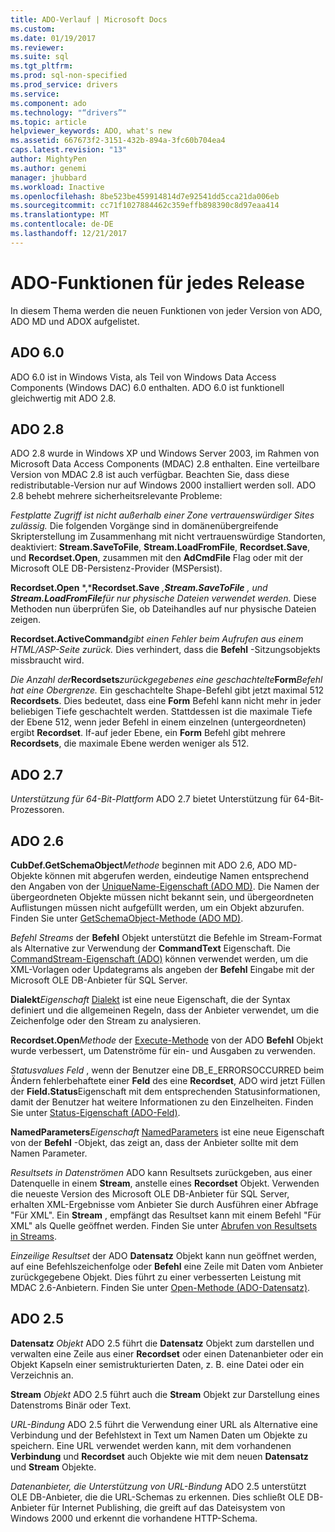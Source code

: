 ```yaml
---
title: ADO-Verlauf | Microsoft Docs
ms.custom: 
ms.date: 01/19/2017
ms.reviewer: 
ms.suite: sql
ms.tgt_pltfrm: 
ms.prod: sql-non-specified
ms.prod_service: drivers
ms.service: 
ms.component: ado
ms.technology: "“drivers”"
ms.topic: article
helpviewer_keywords: ADO, what's new
ms.assetid: 667673f2-3151-432b-894a-3fc60b704ea4
caps.latest.revision: "13"
author: MightyPen
ms.author: genemi
manager: jhubbard
ms.workload: Inactive
ms.openlocfilehash: 8be523be459914814d7e92541dd5cca21da006eb
ms.sourcegitcommit: cc71f1027884462c359effb898390c8d97eaa414
ms.translationtype: MT
ms.contentlocale: de-DE
ms.lasthandoff: 12/21/2017
---
```

# <a name="ado-features-for-each-release"></a>ADO-Funktionen für jedes Release
In diesem Thema werden die neuen Funktionen von jeder Version von ADO, ADO MD und ADOX aufgelistet.

## <a name="ado-60"></a>ADO 6.0
 ADO 6.0 ist in Windows Vista, als Teil von Windows Data Access Components (Windows DAC) 6.0 enthalten. ADO 6.0 ist funktionell gleichwertig mit ADO 2.8.

## <a name="ado-28"></a>ADO 2.8
 ADO 2.8 wurde in Windows XP und Windows Server 2003, im Rahmen von Microsoft Data Access Components (MDAC) 2.8 enthalten. Eine verteilbare Version von MDAC 2.8 ist auch verfügbar. Beachten Sie, dass diese redistributable-Version nur auf Windows 2000 installiert werden soll. ADO 2.8 behebt mehrere sicherheitsrelevante Probleme:

 *Festplatte Zugriff ist nicht außerhalb einer Zone vertrauenswürdiger Sites zulässig.*
Die folgenden Vorgänge sind in domänenübergreifende Skripterstellung im Zusammenhang mit nicht vertrauenswürdige Standorten, deaktiviert: **Stream.SaveToFile**, **Stream.LoadFromFile**, **Recordset.Save**, und **Recordset.Open**, zusammen mit den **AdCmdFile** Flag oder mit der Microsoft OLE DB-Persistenz-Provider (MSPersist).

 **Recordset.Open** *,***Recordset.Save** *,***Stream.SaveToFile** *, und* **Stream.LoadFromFile***für nur physische Dateien verwendet werden.* 
Diese Methoden nun überprüfen Sie, ob Dateihandles auf nur physische Dateien zeigen.

 **Recordset.ActiveCommand***gibt einen Fehler beim Aufrufen aus einem HTML/ASP-Seite zurück.* 
Dies verhindert, dass die **Befehl** -Sitzungsobjekts missbraucht wird.

 *Die Anzahl der***Recordsets***zurückgegebenes eine geschachtelte***Form***Befehl hat eine Obergrenze.* 
Ein geschachtelte Shape-Befehl gibt jetzt maximal 512 **Recordsets**. Dies bedeutet, dass eine **Form** Befehl kann nicht mehr in jeder beliebigen Tiefe geschachtelt werden. Stattdessen ist die maximale Tiefe der Ebene 512, wenn jeder Befehl in einem einzelnen (untergeordneten) ergibt **Recordset**. If-auf jeder Ebene, ein **Form** Befehl gibt mehrere **Recordsets**, die maximale Ebene werden weniger als 512.

## <a name="ado-27"></a>ADO 2.7
 *Unterstützung für 64-Bit-Plattform* ADO 2.7 bietet Unterstützung für 64-Bit-Prozessoren.

## <a name="ado-26"></a>ADO 2.6
 **CubDef.GetSchemaObject***Methode* beginnen mit ADO 2.6, ADO MD-Objekte können mit abgerufen werden, eindeutige Namen entsprechend den Angaben von der [UniqueName-Eigenschaft (ADO MD)](../../ado/reference/ado-md-api/uniquename-property-ado-md.md). Die Namen der übergeordneten Objekte müssen nicht bekannt sein, und übergeordneten Auflistungen müssen nicht aufgefüllt werden, um ein Objekt abzurufen. Finden Sie unter [GetSchemaObject-Methode (ADO MD)](../../ado/reference/ado-md-api/getschemaobject-method-ado-md.md).

 *Befehl Streams* der **Befehl** Objekt unterstützt die Befehle im Stream-Format als Alternative zur Verwendung der **CommandText** Eigenschaft. Die [CommandStream-Eigenschaft (ADO)](../../ado/reference/ado-api/commandstream-property-ado.md) können verwendet werden, um die XML-Vorlagen oder Updategrams als angeben der **Befehl** Eingabe mit der Microsoft OLE DB-Anbieter für SQL Server.

 **Dialekt***Eigenschaft* [Dialekt](../../ado/reference/ado-api/dialect-property.md) ist eine neue Eigenschaft, die der Syntax definiert und die allgemeinen Regeln, dass der Anbieter verwendet, um die Zeichenfolge oder den Stream zu analysieren.

 **Recordset.Open***Methode* der [Execute-Methode](../../ado/reference/ado-api/execute-method-ado-command.md) von der ADO **Befehl** Objekt wurde verbessert, um Datenströme für ein- und Ausgaben zu verwenden.

 *Statusvalues Feld* , wenn der Benutzer eine DB_E_ERRORSOCCURRED beim Ändern fehlerbehaftete einer **Feld** des eine **Recordset**, ADO wird jetzt Füllen der **Field.Status**Eigenschaft mit dem entsprechenden Statusinformationen, damit der Benutzer hat weitere Informationen zu den Einzelheiten. Finden Sie unter [Status-Eigenschaft (ADO-Feld)](../../ado/reference/ado-api/status-property-ado-field.md).

 **NamedParameters***Eigenschaft* [NamedParameters](../../ado/reference/ado-api/namedparameters-property-ado.md) ist eine neue Eigenschaft von der **Befehl** -Objekt, das zeigt an, dass der Anbieter sollte mit dem Namen Parameter.

 *Resultsets in Datenströmen* ADO kann Resultsets zurückgeben, aus einer Datenquelle in einem **Stream**, anstelle eines **Recordset** Objekt. Verwenden die neueste Version des Microsoft OLE DB-Anbieter für SQL Server, erhalten XML-Ergebnisse vom Anbieter Sie durch Ausführen einer Abfrage "Für XML". Ein **Stream** , empfängt das Resultset kann mit einem Befehl "Für XML" als Quelle geöffnet werden. Finden Sie unter [Abrufen von Resultsets in Streams](../../ado/guide/data/retrieving-resultsets-into-streams.md).

 *Einzeilige Resultset* der ADO **Datensatz** Objekt kann nun geöffnet werden, auf eine Befehlszeichenfolge oder **Befehl** eine Zeile mit Daten vom Anbieter zurückgegebene Objekt. Dies führt zu einer verbesserten Leistung mit MDAC 2.6-Anbietern. Finden Sie unter [Open-Methode (ADO-Datensatz)](../../ado/reference/ado-api/open-method-ado-record.md).

## <a name="ado-25"></a>ADO 2.5
 **Datensatz** *Objekt* ADO 2.5 führt die **Datensatz** Objekt zum darstellen und verwalten eine Zeile aus einer **Recordset** oder einen Datenanbieter oder ein Objekt Kapseln einer semistrukturierten Daten, z. B. eine Datei oder ein Verzeichnis an.

 **Stream** *Objekt* ADO 2.5 führt auch die **Stream** Objekt zur Darstellung eines Datenstroms Binär oder Text.

 *URL-Bindung* ADO 2.5 führt die Verwendung einer URL als Alternative eine Verbindung und der Befehlstext in Text um Namen Daten um Objekte zu speichern. Eine URL verwendet werden kann, mit dem vorhandenen **Verbindung** und **Recordset** auch Objekte wie mit dem neuen **Datensatz** und **Stream** Objekte.

 *Datenanbieter, die Unterstützung von URL-Bindung* ADO 2.5 unterstützt OLE DB-Anbieter, die die URL-Schemas zu erkennen. Dies schließt OLE DB-Anbieter für Internet Publishing, die greift auf das Dateisystem von Windows 2000 und erkennt die vorhandene HTTP-Schema.

